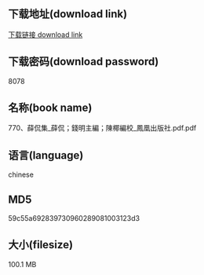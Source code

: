 ## 下载地址(download link)
[下载链接 download link](https://voluble-croquembouche-d321dc.netlify.app/?s=770%E3%80%81%E8%96%9B%E4%BE%83%E9%9B%86_%E8%96%9B%E4%BE%83%EF%BC%9B%E9%8C%A2%E6%98%8E%E4%B8%BB%E7%B7%A8%EF%BC%9B%E9%99%B3%E6%A4%B0%E7%B7%A8%E6%A0%A1_%E9%B3%B3%E5%87%B0%E5%87%BA%E7%89%88%E7%A4%BE.pdf)

## 下载密码(download password)
8078

## 名称(book name)
770、薛侃集_薛侃；錢明主編；陳椰編校_鳳凰出版社.pdf.pdf

## 语言(language)
chinese

## MD5
59c55a692839730960289081003123d3

## 大小(filesize)
100.1 MB
